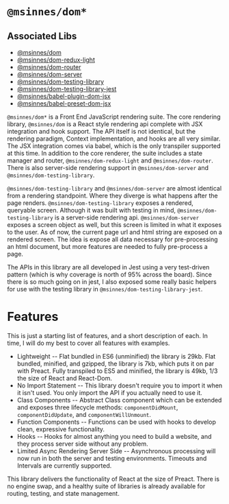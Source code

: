 # `@msinnes/dom*`

## Associated Libs

- [@msinnes/dom](/%40packages/msinnes-dom)
- [@msinnes/dom-redux-light](/%40packages/msinnes-dom-redux-light)
- [@msinnes/dom-router](/%40packages/msinnes-dom-router)
- [@msinnes/dom-server](/%40packages/msinnes-dom-server)
- [@msinnes/dom-testing-library](/%40packages/msinnes-dom-testing-library)
- [@msinnes/dom-testing-library-jest](/%40packages/msinnes-dom-testing-library-jest)
- [@msinnes/babel-plugin-dom-jsx](/%40packages/msinnes-babel-plugin-dom-jsx)
- [@msinnes/babel-preset-dom-jsx](/%40packages/msinnes-babel-preset-dom-jsx)

`@msinnes/dom*` is a Front End JavaScript rendering suite. The core rendering library, `@msinnes/dom` is a React style rendering api complete with JSX integration and hook support. The API itself is not identical, but the rendering paradigm, Context implementation, and hooks are all very similar. The JSX integration comes via babel, which is the only transpiler supported at this time. In addition to the core renderer, the suite includes a state manager and router, `@msinnes/dom-redux-light` and `@msinnes/dom-router`. There is also server-side rendering support in `@msinnes/dom-server` and `@msinnes/dom-testing-library`.

`@msinnes/dom-testing-library` and `@msinnes/dom-server` are almost identical from a rendering standpoint. Where they diverge is what happens after the page renders. `@msinnes/dom-testing-library` exposes a rendered, queryable screen. Although it was built with testing in mind, `@msinnes/dom-testing-library` is a server-side rendering api. `@msinnes/dom-server` exposes a screen object as well, but this screen is limited in what it exposes to the user. As of now, the current page url and html string are exposed on a rendered screen. The idea is expose all data necessary for pre-processing an html document, but more features are needed to fully pre-process a page.

The APIs in this library are all developed in Jest using a very test-driven pattern (which is why coverage is north of 95% across the board). Since there is so much going on in jest, I also exposed some really basic helpers for use with the testing library in `@msinnes/dom-testing-library-jest`.

# Features

This is just a starting list of features, and a short description of each. In time, I will do my best to cover all features with examples.

- Lightweight -- Flat bundled in ES6 (unminified) the library is 29kb. Flat bundled, minified, and gzipped, the library is 7kb, which puts it on par with Preact. Fully transpiled to ES5 and minified, the library is 49kb, 1/3 the size of React and React-Dom.
- No Import Statement -- This library doesn't require you to import it when it isn't used. You only import the API if you actually need to use it.
- Class Components -- Abstract Class component which can be extended and exposes three lifecycle methods: `componentDidMount`, `componentDidUpdate`, and `componentWillUnmount`.
- Function Components -- Functions can be used with hooks to develop clean, expressive functionality.
- Hooks -- Hooks for almost anything you need to build a website, and they process server side without any problem.
- Limited Async Rendering Server Side -- Asynchronous processing will now run in both the server and testing environments. Timeouts and Intervals are currently supported.

This library delivers the functionality of React at the size of Preact. There is no engine swap, and a healthy suite of libraries is already available for routing, testing, and state management.


